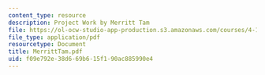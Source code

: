 ```yaml
---
content_type: resource
description: Project Work by Merritt Tam
file: https://ol-ocw-studio-app-production.s3.amazonaws.com/courses/4-101-experiencing-architecture-studio-spring-2003/f09e792e38d669b615f190ac885990e4_MerrittTam.pdf
file_type: application/pdf
resourcetype: Document
title: MerrittTam.pdf
uid: f09e792e-38d6-69b6-15f1-90ac885990e4
---
```

